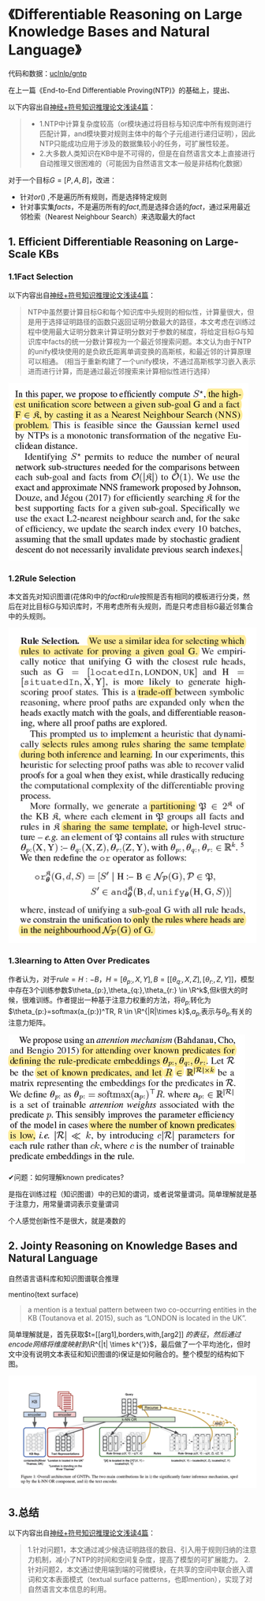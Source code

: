 # 《Differentiable Reasoning on Large Knowledge Bases and Natural Language》

代码和数据：[uclnlp/gntp](https://github.com/uclnlp/gntp)



在上一篇《End-to-End Differentiable Proving(NTP)》的基础上，提出、

以下内容出自[神经+符号知识推理论文浅读4篇](https://blog.csdn.net/zy181234/article/details/125547487)：

> + 1.NTP中计算复杂度较高（or模块通过将目标与知识库中所有规则进行匹配计算，and模块要对规则主体中的每个子元组进行递归证明），因此NTP只能成功应用于涉及的数据集较小的任务，可扩展性较差。
> + 2.大多数人类知识在KB中是不可得的，但是在自然语言文本上直接进行自动推理又很困难的（可能因为自然语言文本一般是非结构化数据）



对于一个目标$G=[P,A,B]$，改进：

+ 针对$or()$ ,不是遍历所有规则，而是选择特定规则
+ 针对事实集$facts$，不是遍历所有的$fact$,而是选择合适的$fact$，通过采用最近邻检索（Nearest Neighbour Search）来选取最大的fact

## 1. Efficient Differentiable Reasoning on Large-Scale KBs

### **1.1Fact Selection**

以下内容出自[神经+符号知识推理论文浅读4篇](https://blog.csdn.net/zy181234/article/details/125547487)：

> NTP中虽然要计算目标G和每个知识库中头规则的相似性，计算量很大，但是用于选择证明路径的函数只返回证明分数最大的路径，本文考虑在训练过程中使用最大证明分数来计算证明分数对于参数的梯度，将给定目标G与知识库中facts的统一分数计算视为一个最近邻搜索问题。本文认为由于NTP的unify模块使用的是负欧氏距离单调变换的高斯核，和最近邻的计算原理可以相通。
> (相当于重新构建了一个unify模块，不通过高斯核学习嵌入表示进而进行计算，而是通过最近邻搜索来计算相似性进行选择）

![](images/fact%20selection.png)

### **1.2Rule Selection**

本文首先对知识图谱(花体R)中的$fact$和$rule$按照是否有相同的模板进行分类，然后在对比目标G与知识库时，不用考虑所有头规则，而是只考虑目标G最近邻集合中的头规则。

![](images/rule%20selection.png)

### 1.3learning to Atten Over Predicates

作者认为，对于$rule=H:-B，H=[\theta_{p:},X,Y],B=[[\theta_{q:},X,Z],[\theta_{r:},Z,Y]]$，模型中存在3个训练参数$\theta_{p:},\theta_{q:},\theta_{r:} \in \R^k$,但$k$很大的时候，很难训练。作者提出一种基于注意力权重的方法，将$\theta_{p:}$转化为$\theta_{p:}=softmax(a_{p:})^TR, R \in \R^{|R|\times k}$,$a_{p:}$表示与$\theta_{p:}$有关的注意力矩阵。

![](images/attention%20rule.png)

✔问题：如何理解known predicates?

是指在训练过程（知识图谱）中的已知的谓词，或者说常量谓词。简单理解就是基于注意力，用常量谓词表示变量谓词

个人感觉创新性不是很大，就是凑数的

## 2. Jointy Reasoning on Knowledge Bases and Natural Language

自然语言语料库和知识图谱联合推理

mentino(text surface)

> a mention is a textual pattern between two co-occurring entities in the KB (Toutanova et al. 2015), such as “LONDON is located in the UK”.

简单理解就是，首先获取$t=[[arg1],borders,with,[arg2]] $的表征，然后通过encode网络将维度映射到$\R^{|t| \times k^{’}}$，最后做了一个平均池化，但时文中没有说明文本表征和知识图谱的i保证是如何融合的。整个模型的结构如下图。

![](images/model.png)



## 3.总结

以下内容出自[神经+符号知识推理论文浅读4篇](https://blog.csdn.net/zy181234/article/details/125547487)：

> 1.针对问题1，本文通过减少候选证明路径的数目、引入用于规则归纳的注意力机制，减小了NTP的时间和空间复杂度，提高了模型的可扩展能力。
> 2.针对问题2，本文通过使用端到端的可微模块，在共享的空间中联合嵌入谓词和文本表面模式（textual surface patterns，也即mention），实现了对自然语言文本信息的利用。